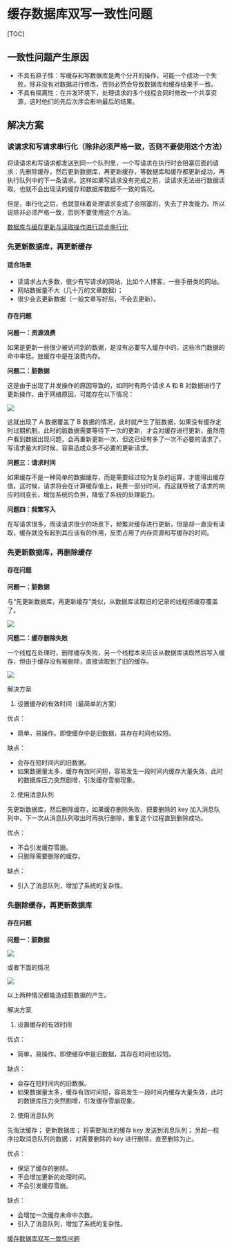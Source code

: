 # 缓存数据库双写一致性问题

[TOC]

## 一致性问题产生原因

- 不具有原子性：写缓存和写数据库是两个分开的操作，可能一个成功一个失败，除非没有对数据进行修改，否则必然会导致数据库和缓存结果不一致。
- 不具有隔离性：在并发环境下，处理请求的多个线程会同时修改一个共享资源，这时他们的先后次序会影响最后的结果。

## 解决方案

### 读请求和写请求串行化（除非必须严格一致，否则不要使用这个方法）

将读请求和写请求都发送到同一个队列里，一个写请求在执行时会阻塞后面的请求：先删除缓存，然后更新数据库，再更新缓存，等数据库和缓存都更新成功，再执行队列中的下一条请求。这样如果写请求没有完成之前，读请求无法进行数据读取，也就不会出现读的缓存和数据库数据不一致的情况。

但是，串行化之后，也就意味着处理请求变成了会阻塞的，失去了并发能力。所以说除非必须严格一致，否则不要使用这个方法。

[数据库与缓存更新与读取操作进行异步串行化](https://zq99299.github.io/note-book/cache-pdp/037.html#为什么上亿流量高并发场景下，缓存会出现这个问题？)

### 先更新数据库，再更新缓存

#### 适合场景

- 读请求占大多数，很少有写请求的网站，比如个人博客，一些手册类的网站。
- 网站数据量不大（几十万的文章数据）；
- 很少会去更新数据（一般文章写好后，不会去更新）。

#### 存在问题

**问题一：资源浪费**

如果是更新一些很少被访问到的数据，是没有必要写入缓存中的，这些冷门数据的命中率低，放缓存中是在浪费内存。

**问题二：脏数据**

这是由于出现了并发操作的原因导致的，如同时有两个请求 A 和 B 对数据进行了更新操作，由于网络原因，可能存在以下情况：

![](_v_images/20190808114232488_22675.png)

这就出现了 A 数据覆盖了 B 数据的情况，此时就产生了脏数据，如果没有缓存定时过期机制，此时的脏数据需要等待下一次的更新，才会对缓存进行更新，虽然用户看到数据出现问题，会再重新更新一次，但这已经有多了一次不必要的请求了，写请求量大的时候，容易造成众多不必要的更新请求。

**问题三：请求时间**

如果缓存不是一种简单的数据缓存，而是需要经过较为复杂的运算，才能得出缓存值，这时候，请求将会在计算缓存值上，耗费一部分时间，而这就导致了请求的响应时间变长，增加系统的负担，降低了系统的处理能力。

**问题四：频繁写入**

在写请求很多，而读请求很少的场景下，频繁对缓存进行更新，但是却一直没有读取，缓存就没有起到其应该有的作用，反而占用了内存资源和写缓存的时间。

### 先更新数据库，再删除缓存

#### 存在问题

**问题一：脏数据**

与“先更新数据库，再更新缓存”类似，从数据库读取旧的记录的线程把缓存覆盖了。

![](_v_images/20190808114303017_10701.png)

**问题二：缓存删除失败**

一个线程在处理时，删除缓存失败，另一个线程本来应该从数据库读取然后写入缓存，但由于缓存没有被删除，直接读取到了旧的缓存。

![](_v_images/20190808121241977_1168.png)

解决方案

1. 设置缓存的有效时间（最简单的方案）

优点：

- 简单，易操作。即使缓存中是旧数据，其存在时间也较短。

缺点：

- 会存在短时间内的旧数据。
- 如果数据量太多，缓存有效时间短，容易发生一段时间内缓存大量失效，此时的数据库压力突然剧增，引发缓存雪崩现象。

2. 使用消息队列

先更新数据库，然后删除缓存，如果缓存删除失败，把要删除的 key 加入消息队列中，下一次从消息队列取出时再执行删除，重复这个过程直到删除成功。

优点：

- 不会引发缓存雪崩。
- 只删除需要删除的缓存。

缺点：

- 引入了消息队列，增加了系统的复杂性。

### 先删除缓存，再更新数据库

#### 存在问题

**问题一：脏数据**

![](_v_images/20190808122325434_32040.png)

或者下面的情况

![](_v_images/20190808122611933_23593.png)

以上两种情况都能造成脏数据的产生。

解决方案

1. 设置缓存的有效时间

优点：

- 简单，易操作。即使缓存中是旧数据，其存在时间也较短。

缺点：

- 会存在短时间内的旧数据。
- 如果数据量太多，缓存有效时间短，容易发生一段时间内缓存大量失效，此时的数据库压力突然剧增，引发缓存雪崩现象。

2. 使用消息队列

先淘汰缓存；
更新数据库；
将需要淘汰的缓存 key 发送到消息队列；
另起一程序拉取消息队列的数据；
对需要删除的 key 进行删除，直至删除为止。

优点：

- 保证了缓存的删除。
- 不会增加更新的处理时间。
- 不会引发缓存雪崩。

缺点：

- 会增加一次缓存未命中次数。
- 引入了消息队列，增加了系统的复杂性。

[缓存数据库双写一致性问题](https://zhuanlan.zhihu.com/p/37549923)
